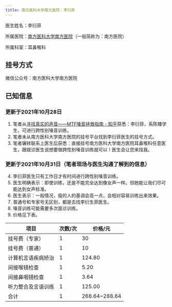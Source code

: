 ```yaml
---
title: 南方医科大学南方医院｜李衍菲
---
```


医生姓名：李衍菲

所属医院：[南方医科大学南方医院](http://www.nfyy.com/)（一般简称为：南方医院）

所属科室：耳鼻喉科

## 挂号方式
微信公众号：南方医科大学南方医院

## 已知信息

### 更新于2021年10月28日
1. 笔者从[寻找真实的声音——MTF嗓音拯救指南 - 知乎](https://zhuanlan.zhihu.com/p/205516268?utm_source=wechat_session)获悉：李衍菲，系陈臻学生，可进行跨性别嗓音训练。
2. 笔者未从南方医科大学南方医院的挂号平台找到李衍菲医生的挂号方式。
3. 笔者辗转联系上医生后获悉：直接挂号南方医科大学南方医院耳鼻喉科任意医生，跟就诊医生说想要做跨性别嗓音训练就可以！医生会让您来找我。
### 更新于2021年10月31日（笔者现场与医生沟通了解到的信息）
4. 李衍菲医生只有工作日才有时间进行跨性别嗓音训练。
5. 医生明确表示：即使训练，还是不能完全达到像女声一样。但她能让我们尽可能达到女声标准。
6. 医生表示：一般情况，瘦的人的基调会高一点，会相对容易训练出来效果。
7. 普通号和专家号无区别，都是去找李衍生菲医生。
8. 嗓音训练可能需要多次面诊训练。
9. 价格见下表。

|  项目   |  次数/次   | 价格/元  |
|  ----  |  ----  |  ----  |
|  挂号费（专家）  |  1  |  30  |
|  挂号费（普通）  |  1  |  10  |
| 计算机言语疾病矫治  |  1  | 124.80 |
| 间接喉镜检查  |  1  | 5.20 |
| 间接鼻咽镜检查  |  1  | 3.64 |
| 听力整合及言语训练  |  1  | 125.00 |
| 合计  |  1  | 268.64~288.64 |


